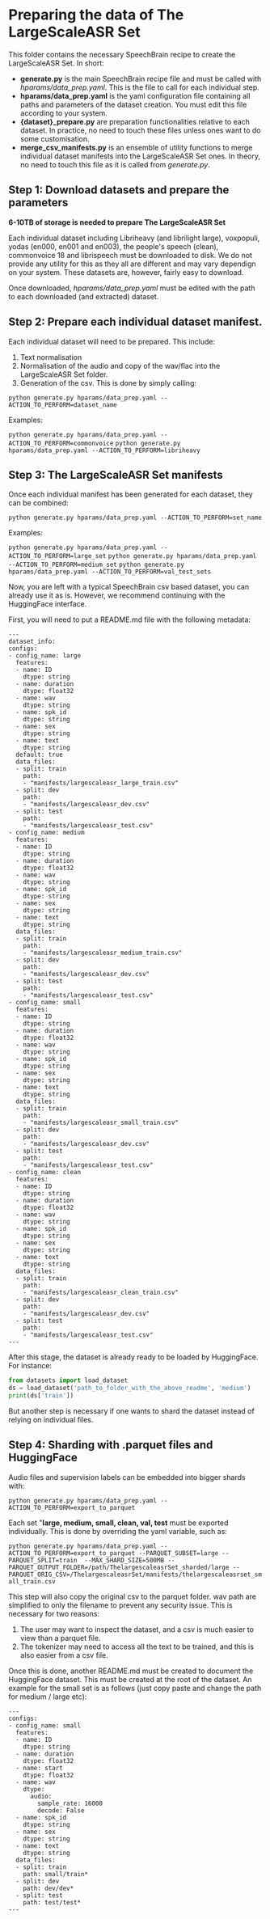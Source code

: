 # Preparing the data of The LargeScaleASR Set

This folder contains the necessary SpeechBrain recipe to create the LargeScaleASR
Set. In short:
- **generate.py** is the main SpeechBrain recipe file and must be called with *hparams/data_prep.yaml*. This is the file to call for each individual step.
- **hparams/data_prep.yaml** is the yaml configuration file containing all paths and parameters of the dataset creation. You must edit this file according to your system.
- **{dataset}_prepare.py** are preparation functionalities relative to each dataset. In practice, no need to touch these files unless ones want to do some customisation.
- **merge_csv_manifests.py** is an ensemble of utility functions to merge individual dataset manifests into the LargeScaleASR Set ones. In theory, no need to touch this file as it is called from *generate.py*.

## Step 1: Download datasets and prepare the parameters

**6-10TB of storage is needed to prepare The LargeScaleASR Set**

Each individual dataset including Libriheavy (and librilight large), voxpopuli, yodas (en000, en001 and en003), the people's speech (clean), commonvoice 18 and librispeech must be downloaded to disk. We do not provide any utility for this as they all are different and may vary dependign on your system. These datasets are, however, fairly easy to download.

Once downloaded, *hparams/data_prep.yaml* must be edited with the path to each downloaded (and extracted) dataset.

## Step 2: Prepare each individual dataset manifest.

Each individual dataset will need to be prepared. This include:
1. Text normalisation
2. Normalisation of the audio and copy of the wav/flac into the LargeScaleASR Set folder.
3. Generation of the csv.
This is done by simply calling:

```python generate.py hparams/data_prep.yaml --ACTION_TO_PERFORM=dataset_name```

Examples:

```python generate.py hparams/data_prep.yaml --ACTION_TO_PERFORM=commonvoice```
```python generate.py hparams/data_prep.yaml --ACTION_TO_PERFORM=libriheavy```

## Step 3: The LargeScaleASR Set manifests

Once each individual manifest has been generated for each dataset, they can be combined:

```python generate.py hparams/data_prep.yaml --ACTION_TO_PERFORM=set_name```

Examples:

```python generate.py hparams/data_prep.yaml --ACTION_TO_PERFORM=large_set```
```python generate.py hparams/data_prep.yaml --ACTION_TO_PERFORM=medium_set```
```python generate.py hparams/data_prep.yaml --ACTION_TO_PERFORM=val_test_sets```

Now, you are left with a typical SpeechBrain csv based dataset, you can already use it as is.
However, we recommend continuing with the HuggingFace interface.

First, you will need to put a README.md file with the following metadata:

```
---
dataset_info:
configs:
- config_name: large
  features:
  - name: ID
    dtype: string
  - name: duration
    dtype: float32
  - name: wav
    dtype: string
  - name: spk_id
    dtype: string
  - name: sex
    dtype: string
  - name: text
    dtype: string
  default: true
  data_files:
  - split: train
    path:
    - "manifests/largescaleasr_large_train.csv"
  - split: dev
    path:
    - "manifests/largescaleasr_dev.csv"
  - split: test
    path:
    - "manifests/largescaleasr_test.csv"
- config_name: medium
  features:
  - name: ID
    dtype: string
  - name: duration
    dtype: float32
  - name: wav
    dtype: string
  - name: spk_id
    dtype: string
  - name: sex
    dtype: string
  - name: text
    dtype: string
  data_files:
  - split: train
    path:
    - "manifests/largescaleasr_medium_train.csv"
  - split: dev
    path:
    - "manifests/largescaleasr_dev.csv"
  - split: test
    path:
    - "manifests/largescaleasr_test.csv"
- config_name: small
  features:
  - name: ID
    dtype: string
  - name: duration
    dtype: float32
  - name: wav
    dtype: string
  - name: spk_id
    dtype: string
  - name: sex
    dtype: string
  - name: text
    dtype: string
  data_files:
  - split: train
    path:
    - "manifests/largescaleasr_small_train.csv"
  - split: dev
    path:
    - "manifests/largescaleasr_dev.csv"
  - split: test
    path:
    - "manifests/largescaleasr_test.csv"
- config_name: clean
  features:
  - name: ID
    dtype: string
  - name: duration
    dtype: float32
  - name: wav
    dtype: string
  - name: spk_id
    dtype: string
  - name: sex
    dtype: string
  - name: text
    dtype: string
  data_files:
  - split: train
    path:
    - "manifests/largescaleasr_clean_train.csv"
  - split: dev
    path:
    - "manifests/largescaleasr_dev.csv"
  - split: test
    path:
    - "manifests/largescaleasr_test.csv"
---
```

After this stage, the dataset is already ready to be loaded by HuggingFace. For instance:

```python
from datasets import load_dataset
ds = load_dataset('path_to_folder_with_the_above_readme', 'medium')
print(ds['train'])
```
But another step is necessary if one wants to
shard the dataset instead of relying on individual files.

## Step 4: Sharding with .parquet files and HuggingFace

Audio files and supervision labels can be embedded into bigger shards with:

```python generate.py hparams/data_prep.yaml --ACTION_TO_PERFORM=export_to_parquet```

Each set "**large, medium, small, clean, val, test** must be exported individually. This is done by overriding the yaml variable, such as:

```python generate.py hparams/data_prep.yaml --ACTION_TO_PERFORM=export_to_parquet --PARQUET_SUBSET=large --PARQUET_SPLIT=train  --MAX_SHARD_SIZE=500MB --PARQUET_OUTPUT_FOLDER=/path/ThelargescaleasrSet_sharded/large --PARQUET_ORIG_CSV=/ThelargescaleasrSet/manifests/thelargescaleasrset_small_train.csv```

This step will also copy the original csv to the parquet folder. wav path are simplified to only the filename to prevent any security issue. This is necessary for two reasons:
1. The user may want to inspect the dataset, and a csv is much easier to view than a parquet file.
2. The tokenizer may need to access all the text to be trained, and this is also easier from a csv file.

Once this is done, another README.md must be created to document the HuggingFace dataset.
This must be created at the root of the dataset. An example for the small set is
as follows (just copy paste and change the path for medium / large etc):

```
---
configs:
- config_name: small
  features:
  - name: ID
    dtype: string
  - name: duration
    dtype: float32
  - name: start
    dtype: float32
  - name: wav
    dtype:
      audio:
        sample_rate: 16000
        decode: False
  - name: spk_id
    dtype: string
  - name: sex
    dtype: string
  - name: text
    dtype: string
  data_files:
  - split: train
    path: small/train*
  - split: dev
    path: dev/dev*
  - split: test
    path: test/test*
---
```